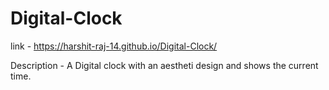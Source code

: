 # Digital-Clock

link - https://harshit-raj-14.github.io/Digital-Clock/


Description - A Digital clock with an aestheti design and shows the current time.
